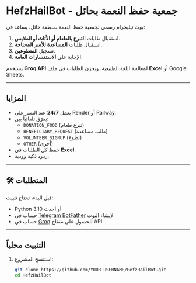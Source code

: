 #  HefzHailBot - جمعية حفظ النعمة بحائل

بوت تيليجرام رسمي لجمعية حفظ النعمة بمنطقة حائل، يساعد في:
1. استقبال طلبات **التبرع بالطعام أو الأثاث أو الملابس**.
2. استقبال طلبات **المساعدة للأسر المحتاجة**.
3. تسجيل **المتطوعين**.
4. الإجابة على **الاستفسارات العامة**.

يستخدم **Groq API** لمعالجة اللغة الطبيعية، ويخزن الطلبات في ملف **Excel** أو Google Sheets.

---

## المزايا
- يعمل **24/7** عند النشر على Render أو Railway.
- يفرّق تلقائياً بين:
  - `DONATION_FOOD` (تبرع طعام)
  - `BENEFICIARY_REQUEST` (طلب مساعدة)
  - `VOLUNTEER_SIGNUP` (تطوع)
  - `OTHER` (أخرى)
- حفظ كل الطلبات في **Excel**.
- ردود ذكية وودية.

---

## 🛠️ المتطلبات

قبل البدء، تحتاج تثبيت:
- Python 3.10 أو أحدث
- حساب في [Telegram BotFather](https://t.me/BotFather) لإنشاء البوت
- حساب في [Groq](https://groq.com/) للحصول على مفتاح API

---

##  التثبيت محلياً

1. استنسخ المشروع:
   ```bash
   git clone https://github.com/YOUR_USERNAME/HefzHailBot.git
   cd HefzHailBot
